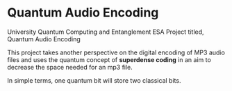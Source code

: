 # Quantum Audio Encoding

University Quantum Computing and Entanglement ESA Project titled, Quantum Audio Encoding

This project takes another perspective on the digital encoding of MP3 audio files and uses the quantum concept
of **superdense coding** in an aim to decrease the space needed for an mp3 file.

In simple terms, one quantum bit will store two classical bits.

